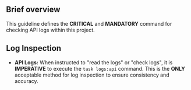 ## Brief overview
This guideline defines the **CRITICAL** and **MANDATORY** command for checking API logs within this project.

## Log Inspection
-   **API Logs:** When instructed to "read the logs" or "check logs", it is **IMPERATIVE** to execute the `task logs:api` command. This is the **ONLY** acceptable method for log inspection to ensure consistency and accuracy.

